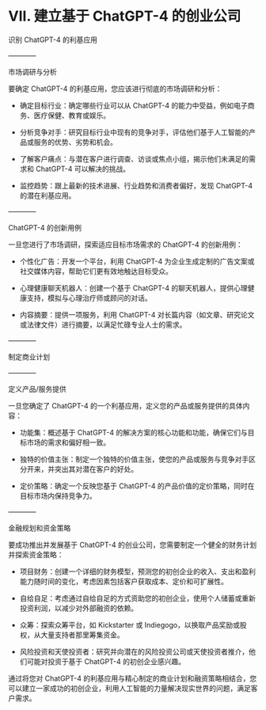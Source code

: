 



# VII. 建立基于 ChatGPT-4 的创业公司



识别 ChatGPT-4 的利基应用

––––––––



市场调研与分析

要确定 ChatGPT-4 的利基应用，您应该进行彻底的市场调研和分析：

+   确定目标行业：确定哪些行业可以从 ChatGPT-4 的能力中受益，例如电子商务、医疗保健、教育或娱乐。

+   分析竞争对手：研究目标行业中现有的竞争对手，评估他们基于人工智能的产品或服务的优势、劣势和机会。

+   了解客户痛点：与潜在客户进行调查、访谈或焦点小组，揭示他们未满足的需求和 ChatGPT-4 可以解决的挑战。

+   监控趋势：跟上最新的技术进展、行业趋势和消费者偏好，发现 ChatGPT-4 的潜在利基应用。

––––––––



ChatGPT-4 的创新用例

一旦您进行了市场调研，探索适应目标市场需求的 ChatGPT-4 的创新用例：

+   个性化广告：开发一个平台，利用 ChatGPT-4 为企业生成定制的广告文案或社交媒体内容，帮助它们更有效地触达目标受众。

+   心理健康聊天机器人：创建一个基于 ChatGPT-4 的聊天机器人，提供心理健康支持，模拟与心理治疗师或顾问的对话。

+   内容摘要：提供一项服务，利用 ChatGPT-4 对长篇内容（如文章、研究论文或法律文件）进行摘要，以满足忙碌专业人士的需求。

––––––––



制定商业计划

––––––––



定义产品/服务提供

一旦您确定了 ChatGPT-4 的一个利基应用，定义您的产品或服务提供的具体内容：

+   功能集：概述基于 ChatGPT-4 的解决方案的核心功能和功能，确保它们与目标市场的需求和偏好相一致。

+   独特的价值主张：制定一个独特的价值主张，使您的产品或服务与竞争对手区分开来，并突出其对潜在客户的好处。

+   定价策略：确定一个反映您基于 ChatGPT-4 的产品价值的定价策略，同时在目标市场内保持竞争力。

––––––––



金融规划和资金策略

要成功推出并发展基于 ChatGPT-4 的创业公司，您需要制定一个健全的财务计划并探索资金策略：

+   项目财务：创建一个详细的财务模型，预测您的初创企业的收入、支出和盈利能力随时间的变化，考虑因素包括客户获取成本、定价和可扩展性。

+   自给自足：考虑通过自给自足的方式资助您的初创企业，使用个人储蓄或重新投资利润，以减少对外部融资的依赖。

+   众筹：探索众筹平台，如 Kickstarter 或 Indiegogo，以换取产品奖励或股权，从大量支持者那里筹集资金。

+   风险投资和天使投资者：研究并向潜在的风险投资公司或天使投资者推介，他们可能对投资于基于 ChatGPT-4 的初创企业感兴趣。

通过将您对 ChatGPT-4 的利基应用与精心制定的商业计划和融资策略相结合，您可以建立一家成功的初创企业，利用人工智能的力量解决现实世界的问题，满足客户需求。
